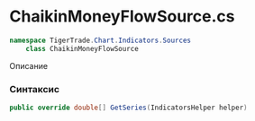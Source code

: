 
# ChaikinMoneyFlowSource.cs
```csharp
namespace TigerTrade.Chart.Indicators.Sources  
    class ChaikinMoneyFlowSource
```

Описание

### Синтаксис
```csharp
public override double[] GetSeries(IndicatorsHelper helper)
```

